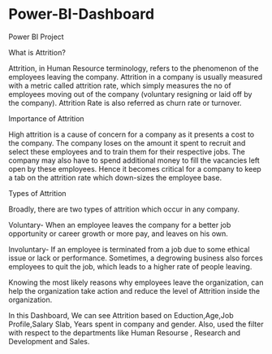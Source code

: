 # Power-BI-Dashboard
Power BI Project

What is Attrition?

Attrition, in Human Resource terminology, refers to the phenomenon of the employees leaving the company. Attrition in a company is usually measured with a metric called attrition rate, which simply measures the no of employees moving out of the company (voluntary resigning or laid off by the company). Attrition Rate is also referred as churn rate or turnover.


Importance of Attrition

High attrition is a cause of concern for a company as it presents a cost to the company. The company loses on the amount it spent to recruit and select these employees and to train them for their respective jobs. The company may also have to spend additional money to fill the vacancies left open by these employees. Hence it becomes critical for a company to keep a tab on the attrition rate which down-sizes the employee base.

Types of Attrition

Broadly, there are two types of attrition which occur in any company.

Voluntary- When an employee leaves the company for a better job opportunity or career growth or more pay, and leaves on his own.

Involuntary- If an employee is terminated from a job due to some ethical issue or lack or performance. Sometimes, a degrowing business also forces employees to quit the job, which leads to a higher rate of people leaving.



Knowing the most likely reasons why employees leave the organization, can help the organization take action and reduce the level of Attrition inside the organization.

In this Dashboard, We can see Attrition based on Eduction,Age,Job Profile,Salary Slab, Years spent in company and gender.
Also, used the filter with respect to the departments like Human Resourse , Research and Development and Sales.

